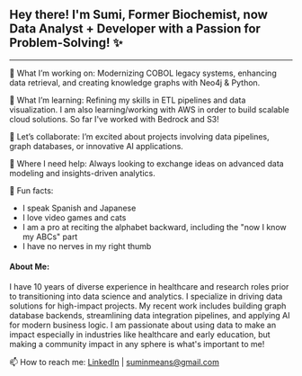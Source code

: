 ##  Hey there! I'm Sumi, Former Biochemist, now Data Analyst + Developer with a Passion for Problem-Solving! ✨
---
🔭 What I’m working on: Modernizing COBOL legacy systems, enhancing data retrieval, and creating knowledge graphs with Neo4j & Python.

🌱 What I’m learning: Refining my skills in ETL pipelines and data visualization. I am also learning/working with AWS in order to build scalable cloud solutions. So far I've worked with Bedrock and S3!

👯 Let’s collaborate: I’m excited about projects involving data pipelines, graph databases, or innovative AI applications.

🤔 Where I need help: Always looking to exchange ideas on advanced data modeling and insights-driven analytics.

🎨 Fun facts:
- I speak Spanish and Japanese
- I love video games and cats
- I am a pro at reciting the alphabet backward, including the "now I know my ABCs" part
- I have no nerves in my right thumb


#### About Me:
I have 10 years of diverse experience in healthcare and research roles prior to transitioning into data science and analytics. I specialize in driving data solutions for high-impact projects. My recent work includes building graph database backends, streamlining data integration pipelines, and applying AI for modern business logic. I am passionate about using data to make an impact especially in industries like healthcare and early education, but making a community impact in any sphere is what's important to me!


📫 How to reach me: [LinkedIn](https://www.linkedin.com/in/sumi-nia-means/) | suminmeans@gmail.com
